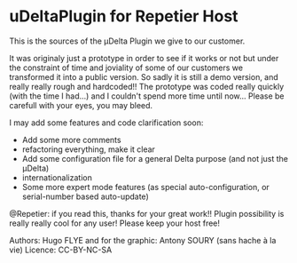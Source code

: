 uDeltaPlugin for Repetier Host
==============================

This is the sources of the µDelta Plugin we give to our customer.

It was originaly just a prototype in order to see if it works or not
but under the constraint of time and joviality of some of our customers we transformed it into a public version.
So sadly it is still a demo version, and really really rough and hardcoded!!
The prototype was coded really quickly (with the time I had...) and I couldn't spend more time until now...
Please be carefull with your eyes, you may bleed.

I may add some features and code clarification soon:
- Add some more comments
- refactoring everything, make it clear
- Add some configuration file for a general Delta purpose (and not just the µDelta)
- internationalization
- Some more expert mode features (as special auto-configuration, or serial-number based auto-update)


@Repetier: if you read this, thanks for your great work!! 
Plugin possibility is really really cool for any user! Please keep your host free!

Authors: Hugo FLYE and for the graphic: Antony SOURY (sans hache à la vie)
Licence: CC-BY-NC-SA 
